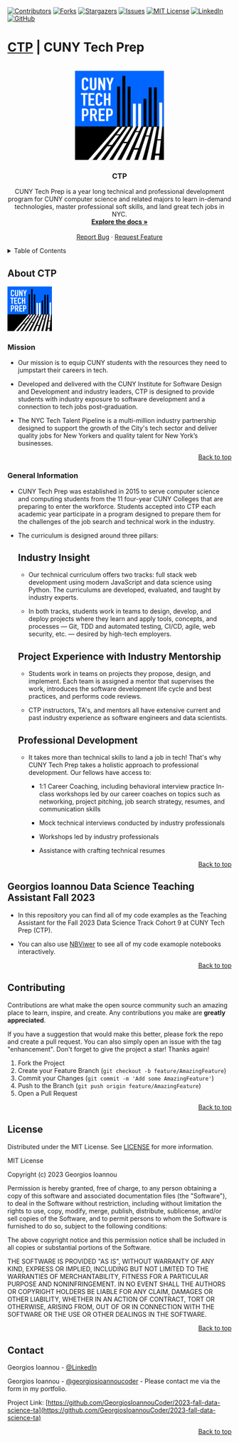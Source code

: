 <a name="readme-top"></a>

[![Contributors][contributors-shield]][contributors-url]
[![Forks][forks-shield]][forks-url]
[![Stargazers][stars-shield]][stars-url]
[![Issues][issues-shield]][issues-url]
[![MIT License][license-shield]][license-url]
[![LinkedIn][linkedin-shield]][linkedin-url]
[![GitHub][github-shield]][github-url]

# [CTP](https://cunytechprep.org/) | CUNY Tech Prep

<br />
<div align="center">
  <a href="https://cunytechprep.org/">
    <img src="ctp.png" alt="Logo" width="200" height="200">
  </a>

<h3 align="center">CTP</h3>

  <p align="center">
    CUNY Tech Prep is a year long technical and professional development program for CUNY computer science and related majors to learn in-demand technologies, master professional soft skills, and land great tech jobs in NYC.
    <br />
    <a href="https://github.com/GeorgiosIoannouCoder/movierate-backend"><strong>Explore the docs »</strong></a>
    <br />
    <br />
    <a href="https://github.com/GeorgiosIoannouCoder/movierate-backend/issues">Report Bug</a>
    ·
    <a href="https://github.com/GeorgiosIoannouCoder/movierate-backend/issues">Request Feature</a>
  </p>
</div>

<details>
  <summary>Table of Contents</summary>
  <ol>
    <li>
      <a href="#about-ctp">About CTP</a>
      <ul>
        <li><a href="#mission">Mission</a></li>
        <li><a href="#general-information">General Information</a>
        <ul>
        <li><a href="#industry-insight">Industry Insight</a></li>
        <li><a href="#project-experience-with-industry-mentorship">Project Experience with Industry Mentorship</a></li>
        <li><a href="#professional-development">Professional Development</a></li>   
        </ul>
        </li>
      </ul>
    </li>
    <li>
      <a href="#georgios-ioannou-data-science-teaching-assistant-fall-2023">Georgios Ioannou Data Science Teaching Assistant Fall 2023</a>
    </li>
    <li><a href="#contributing">Contributing</a></li>
    <li><a href="#license">License</a></li>
    <li><a href="#contact">Contact</a></li>
  </ol>
</details>

## About CTP

<a href="https://cunytechprep.org/">
  <img src="ctp.png" alt="Logo" width="100" height="100">
</a>

### Mission

- Our mission is to equip CUNY students with the resources they need to jumpstart their careers in tech.

- Developed and delivered with the CUNY Institute for Software Design and Development and industry leaders, CTP is designed to provide students with industry exposure to software development and a connection to tech jobs post-graduation.

- The NYC Tech Talent Pipeline is a multi-million industry partnership designed to support the growth of the City's tech sector and deliver quality jobs for New Yorkers and quality talent for New York’s businesses.

<p align="right"><a href="#readme-top">Back to top</a></p>

### General Information

- CUNY Tech Prep was established in 2015 to serve computer science and computing students from the 11 four-year CUNY Colleges that are preparing to enter the workforce. Students accepted into CTP each academic year participate in a program designed to prepare them for the challenges of the job search and technical work in the industry.

- The curriculum is designed around three pillars:

  ## Industry Insight

  - Our technical curriculum offers two tracks: full stack web development using modern JavaScript and data science using Python. The curriculums are developed, evaluated, and taught by industry experts.

  - In both tracks, students work in teams to design, develop, and deploy projects where they learn and apply tools, concepts, and processes — Git, TDD and automated testing, CI/CD, agile, web security, etc. — desired by high-tech employers.

  ## Project Experience with Industry Mentorship

  - Students work in teams on projects they propose, design, and implement. Each team is assigned a mentor that supervises the work, introduces the software development life cycle and best practices, and performs code reviews.

  - CTP instructors, TA's, and mentors all have extensive current and past industry experience as software engineers and data scientists.

  ## Professional Development

  - It takes more than technical skills to land a job in tech! That's why CUNY Tech Prep takes a holistic approach to professional development. Our fellows have access to:
  
    - 1:1 Career Coaching, including behavioral interview practice In-class workshops led by our career coaches on topics such as networking, project pitching, job search strategy, resumes, and communication skills

    - Mock technical interviews conducted by industry professionals

    - Workshops led by industry professionals

    - Assistance with crafting technical resumes



<p align="right"><a href="#readme-top">Back to top</a></p>

## Georgios Ioannou Data Science Teaching Assistant Fall 2023

- In this repository you can find all of my code examples as the Teaching Assistant for the Fall 2023 Data Science Track Cohort 9 at CUNY Tech Prep (CTP).

- You can also use [NBViwer](https://nbviewer.org/) to see all of my code examople notebooks interactively.

<p align="right"><a href="#readme-top">Back to top</a></p>


## Contributing

Contributions are what make the open source community such an amazing place to learn, inspire, and create. Any contributions you make are **greatly appreciated**.

If you have a suggestion that would make this better, please fork the repo and create a pull request. You can also simply open an issue with the tag "enhancement".
Don't forget to give the project a star! Thanks again!

1. Fork the Project
2. Create your Feature Branch (`git checkout -b feature/AmazingFeature`)
3. Commit your Changes (`git commit -m 'Add some AmazingFeature'`)
4. Push to the Branch (`git push origin feature/AmazingFeature`)
5. Open a Pull Request

<p align="right"><a href="#readme-top">Back to top</a></p>

## License

Distributed under the MIT License. See [LICENSE](https://github.com/GeorgiosIoannouCoder/2023-fall-data-science-ta/blob/master/LICENSE) for more information.

MIT License

Copyright (c) 2023 Georgios Ioannou

Permission is hereby granted, free of charge, to any person obtaining a copy
of this software and associated documentation files (the "Software"), to deal
in the Software without restriction, including without limitation the rights
to use, copy, modify, merge, publish, distribute, sublicense, and/or sell
copies of the Software, and to permit persons to whom the Software is
furnished to do so, subject to the following conditions:

The above copyright notice and this permission notice shall be included in all
copies or substantial portions of the Software.

THE SOFTWARE IS PROVIDED "AS IS", WITHOUT WARRANTY OF ANY KIND, EXPRESS OR
IMPLIED, INCLUDING BUT NOT LIMITED TO THE WARRANTIES OF MERCHANTABILITY,
FITNESS FOR A PARTICULAR PURPOSE AND NONINFRINGEMENT. IN NO EVENT SHALL THE
AUTHORS OR COPYRIGHT HOLDERS BE LIABLE FOR ANY CLAIM, DAMAGES OR OTHER
LIABILITY, WHETHER IN AN ACTION OF CONTRACT, TORT OR OTHERWISE, ARISING FROM,
OUT OF OR IN CONNECTION WITH THE SOFTWARE OR THE USE OR OTHER DEALINGS IN THE
SOFTWARE.

<p align="right"><a href="#readme-top">Back to top</a></p>

## Contact

Georgios Ioannou - [@LinkedIn](https://linkedin.com/in/georgiosioannoucoder)

Georgios Ioannou - [@georgiosioannoucoder](https://georgiosioannoucoder.github.io/) - Please contact me via the form in my portfolio.

Project Link: [https://github.com/GeorgiosIoannouCoder/2023-fall-data-science-ta](https://github.com/GeorgiosIoannouCoder/2023-fall-data-science-ta)

<p align="right"><a href="#readme-top">Back to top</a></p>

[contributors-shield]: https://img.shields.io/github/contributors/GeorgiosIoannouCoder/2023-fall-data-science-ta.svg?style=for-the-badge
[contributors-url]: https://github.com/GeorgiosIoannouCoder/2023-fall-data-science-ta/graphs/contributors

[forks-shield]: https://img.shields.io/github/forks/GeorgiosIoannouCoder/2023-fall-data-science-ta.svg?style=for-the-badge
[forks-url]: https://github.com/GeorgiosIoannouCoder/2023-fall-data-science-ta/network/members

[stars-shield]: https://img.shields.io/github/stars/GeorgiosIoannouCoder/2023-fall-data-science-ta.svg?style=for-the-badge
[stars-url]: https://github.com/GeorgiosIoannouCoder/2023-fall-data-science-ta/stargazers

[issues-shield]: https://img.shields.io/github/issues/GeorgiosIoannouCoder/2023-fall-data-science-ta.svg?style=for-the-badge
[issues-url]: https://github.com/GeorgiosIoannouCoder/2023-fall-data-science-ta/issues

[license-shield]: https://img.shields.io/github/license/GeorgiosIoannouCoder/movierate-backend.svg?style=for-the-badge
[license-url]: https://github.com/GeorgiosIoannouCoder/movierate-backend/blob/master/LICENSE

[linkedin-shield]: https://img.shields.io/badge/-LinkedIn-black.svg?style=for-the-badge&logo=linkedin&colorB=0077B5
[linkedin-url]: https://linkedin.com/in/georgiosioannoucoder

[github-shield]: https://img.shields.io/badge/-GitHub-black.svg?style=for-the-badge&logo=github&colorB=000
[github-url]: https://github.com/GeorgiosIoannouCoder/
